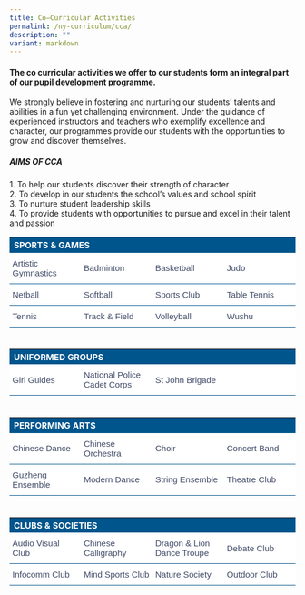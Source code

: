 ```yaml
---
title: Co–Curricular Activities
permalink: /ny-curriculum/cca/
description: ""
variant: markdown
---
```

#### The co curricular activities we offer to our students form an integral part of our pupil development programme.

We strongly believe in fostering and nurturing our students’ talents and abilities in a fun yet challenging environment. Under the guidance of experienced instructors and teachers who exemplify excellence and character, our programmes provide our students with the opportunities to grow and discover themselves.

##### AIMS OF CCA&nbsp;

1\. To help our students discover their strength of character  
2\. To develop in our students the school’s values and school spirit  
3\. To nurture student leadership skills  
4\. To provide students with opportunities to pursue and excel in their talent and passion

<style type="text/css">
.cca  {border-collapse:collapse;border-spacing:0;}
.cca td{ font-family:Arial, sans-serif; overflow:hidden;padding:10px 5px;word-break:normal;}
.cca .th-100{ background-color:#00558D; color:#FFF;text-align:left;vertical-align:top;font-size:15px; vertical-align: middle; width:100%;}
.cca .tg-25{background-color:#FFF;color:#3c4764;text-align:left;vertical-align:middle; border-bottom:1px solid #00558D !important; font-size:15px !important; width:25%;}	
</style>

<table style="width: 100%" class="cca">  
<tbody>
<tr>
  <th colspan="4" class="th-100">SPORTS &amp; GAMES</th>
</tr>
<tr>
    <td class="tg-25">Artistic Gymnastics</td>
		<td class="tg-25">Badminton</td>	
	  <td class="tg-25">Basketball</td>	
		<td class="tg-25">Judo</td>	
</tr>
<tr>
    <td class="tg-25">Netball</td>
		<td class="tg-25">Softball</td>	
	  <td class="tg-25">Sports Club</td>	
		<td class="tg-25">Table Tennis</td>	
</tr>
<tr>
    <td class="tg-25">Tennis</td>
		<td class="tg-25">Track &amp; Field</td>	
	  <td class="tg-25">Volleyball</td>	
		<td class="tg-25">Wushu</td>	
</tr>
<tr><td>&nbsp;</td></tr>	
<tr>
  <th colspan="4" class="th-100">UNIFORMED GROUPS</th>
</tr>
<tr>
    <td class="tg-25">Girl Guides</td>
		<td class="tg-25">National Police Cadet Corps</td>	
	  <td class="tg-25">St John Brigade</td>	
		<td class="tg-25">&nbsp;</td>	
</tr>
<tr><td>&nbsp;</td></tr>
<tr>
  <th colspan="4" class="th-100">PERFORMING ARTS</th>
</tr>
<tr>
    <td class="tg-25">Chinese Dance</td>
		<td class="tg-25">Chinese Orchestra</td>	
	  <td class="tg-25">Choir</td>	
		<td class="tg-25">Concert Band</td>	
</tr>	
		<tr><td class="tg-25">Guzheng Ensemble</td>	
	  <td class="tg-25">Modern Dance</td>
		<td class="tg-25">String Ensemble</td>	
	  <td class="tg-25">Theatre Club</td>	
</tr>	
<tr><td>&nbsp;</td></tr>
<tr>
  <th colspan="4" class="th-100">CLUBS &amp; SOCIETIES</th>
</tr>
<tr>
    <td class="tg-25">Audio Visual Club</td>
		<td class="tg-25">Chinese Calligraphy</td>	
	  <td class="tg-25">Dragon &amp; Lion Dance Troupe</td>	
		<td class="tg-25">Debate Club</td>	
</tr>	
		<tr><td class="tg-25">Infocomm Club</td>	
	  <td class="tg-25">Mind Sports Club</td>
		<td class="tg-25">Nature Society</td>	
	  <td class="tg-25">Outdoor Club</td>	
</tr>	
</tbody>
</table>

